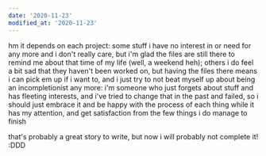 ```yaml
---
date: '2020-11-23'
modified_at: '2020-11-23'
---
```

hm it depends on each project: some stuff i have no interest in or need for any more and i don't really care, but i'm glad the files are still there to remind me about that time of my life (well, a weekend heh); others i do feel a bit sad that they haven't been worked on, but having the files there means i can pick em up if i want to, and i just try to not beat myself up about being an incompletionist any more: i'm someone who just forgets about stuff and has fleeting interests, and i've tried to change that in the past and failed, so i should just embrace it and be happy with the process of each thing while it has my attention, and get satisfaction from the few things i do manage to finish

that's probably a great story to write, but now i will probably not complete it! :DDD
